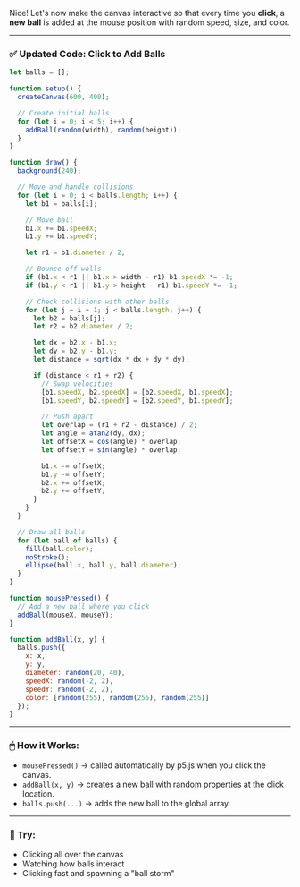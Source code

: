 Nice! Let's now make the canvas interactive so that every time you **click**, a **new ball** is added at the mouse position with random speed, size, and color.

---

### ✅ Updated Code: Click to Add Balls

```js
let balls = [];

function setup() {
  createCanvas(600, 400);

  // Create initial balls
  for (let i = 0; i < 5; i++) {
    addBall(random(width), random(height));
  }
}

function draw() {
  background(240);

  // Move and handle collisions
  for (let i = 0; i < balls.length; i++) {
    let b1 = balls[i];

    // Move ball
    b1.x += b1.speedX;
    b1.y += b1.speedY;

    let r1 = b1.diameter / 2;

    // Bounce off walls
    if (b1.x < r1 || b1.x > width - r1) b1.speedX *= -1;
    if (b1.y < r1 || b1.y > height - r1) b1.speedY *= -1;

    // Check collisions with other balls
    for (let j = i + 1; j < balls.length; j++) {
      let b2 = balls[j];
      let r2 = b2.diameter / 2;

      let dx = b2.x - b1.x;
      let dy = b2.y - b1.y;
      let distance = sqrt(dx * dx + dy * dy);

      if (distance < r1 + r2) {
        // Swap velocities
        [b1.speedX, b2.speedX] = [b2.speedX, b1.speedX];
        [b1.speedY, b2.speedY] = [b2.speedY, b1.speedY];

        // Push apart
        let overlap = (r1 + r2 - distance) / 2;
        let angle = atan2(dy, dx);
        let offsetX = cos(angle) * overlap;
        let offsetY = sin(angle) * overlap;

        b1.x -= offsetX;
        b1.y -= offsetY;
        b2.x += offsetX;
        b2.y += offsetY;
      }
    }
  }

  // Draw all balls
  for (let ball of balls) {
    fill(ball.color);
    noStroke();
    ellipse(ball.x, ball.y, ball.diameter);
  }
}

function mousePressed() {
  // Add a new ball where you click
  addBall(mouseX, mouseY);
}

function addBall(x, y) {
  balls.push({
    x: x,
    y: y,
    diameter: random(20, 40),
    speedX: random(-2, 2),
    speedY: random(-2, 2),
    color: [random(255), random(255), random(255)]
  });
}
```

---

### 🖱 How it Works:

* `mousePressed()` → called automatically by p5.js when you click the canvas.
* `addBall(x, y)` → creates a new ball with random properties at the click location.
* `balls.push(...)` → adds the new ball to the global array.

---

### 🧪 Try:

* Clicking all over the canvas
* Watching how balls interact
* Clicking fast and spawning a "ball storm"
